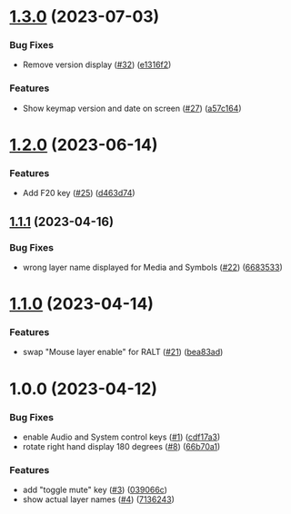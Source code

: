 # [1.3.0](https://github.com/coaxial/qmk_keymap/compare/v1.2.0...v1.3.0) (2023-07-03)


### Bug Fixes

* Remove version display ([#32](https://github.com/coaxial/qmk_keymap/issues/32)) ([e1316f2](https://github.com/coaxial/qmk_keymap/commit/e1316f2ded2248957766abf2ca2fcf9b6f8c24c6))


### Features

* Show keymap version and date on screen ([#27](https://github.com/coaxial/qmk_keymap/issues/27)) ([a57c164](https://github.com/coaxial/qmk_keymap/commit/a57c1643f80db2f9e4617f2a9954c2c456b855c5))

# [1.2.0](https://github.com/coaxial/qmk_keymap/compare/v1.1.1...v1.2.0) (2023-06-14)


### Features

* Add F20 key ([#25](https://github.com/coaxial/qmk_keymap/issues/25)) ([d463d74](https://github.com/coaxial/qmk_keymap/commit/d463d7432b9e19ad245c7d800aeb743cc0cb68a8))

## [1.1.1](https://github.com/coaxial/qmk_keymap/compare/v1.1.0...v1.1.1) (2023-04-16)


### Bug Fixes

* wrong layer name displayed for Media and Symbols ([#22](https://github.com/coaxial/qmk_keymap/issues/22)) ([6683533](https://github.com/coaxial/qmk_keymap/commit/6683533e03d321a197fb7ace05c3aa655724e14f))

# [1.1.0](https://github.com/coaxial/qmk_keymap/compare/v1.0.0...v1.1.0) (2023-04-14)


### Features

* swap "Mouse layer enable" for RALT ([#21](https://github.com/coaxial/qmk_keymap/issues/21)) ([bea83ad](https://github.com/coaxial/qmk_keymap/commit/bea83ad8effc612c53d3f89f0e25ae3fbbc9f126))

# 1.0.0 (2023-04-12)


### Bug Fixes

* enable Audio and System control keys ([#1](https://github.com/coaxial/qmk_keymap/issues/1)) ([cdf17a3](https://github.com/coaxial/qmk_keymap/commit/cdf17a316333b820883441dea5b32adf1dff2706))
* rotate right hand display 180 degrees ([#8](https://github.com/coaxial/qmk_keymap/issues/8)) ([66b70a1](https://github.com/coaxial/qmk_keymap/commit/66b70a128d95d822216c491137163c422474405b))


### Features

* add "toggle mute" key ([#3](https://github.com/coaxial/qmk_keymap/issues/3)) ([039066c](https://github.com/coaxial/qmk_keymap/commit/039066c5aea2d2407b23737e54b056c5f62d99be))
* show actual layer names ([#4](https://github.com/coaxial/qmk_keymap/issues/4)) ([7136243](https://github.com/coaxial/qmk_keymap/commit/7136243ee5daf6a90f6c095db98849038bed60b7))
